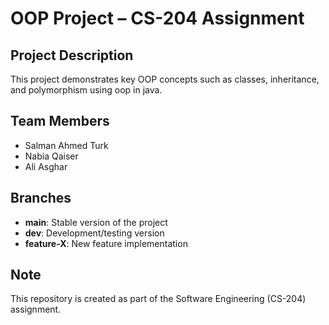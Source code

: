# OOP Project – CS-204 Assignment

## Project Description
This project demonstrates key OOP concepts such as classes, inheritance, and polymorphism using oop in java.

## Team Members
- Salman Ahmed Turk
- Nabia Qaiser
- Ali Asghar

## Branches
- **main**: Stable version of the project
- **dev**: Development/testing version
- **feature-X**: New feature implementation

## Note
This repository is created as part of the Software Engineering (CS-204) assignment.

